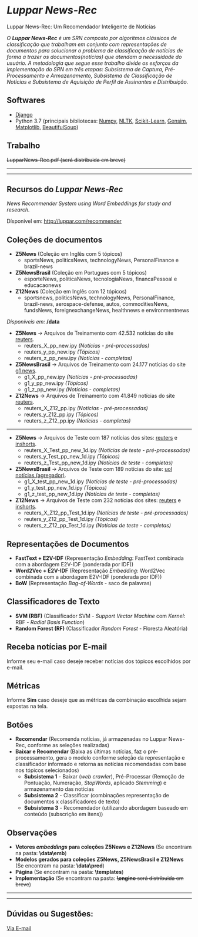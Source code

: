 # *Luppar News-Rec*
Luppar News-Rec: Um Recomendador Inteligente de Notícias

*O **Luppar News-Rec** é um SRN composto por algoritmos clássicos de classificação que trabalham em conjunto com representações de documentos para solucionar o problema de classificação de notícias de forma a trazer os documentos(notícias) que atendam a necessidade do usuário. A metodologia que segue esse trabalho divide os esforços da implementação do SRN em três etapas: Subsistema de Captura, Pré-Processamento e Armazenamento, Subsistema de Classificação de Notícias e Subsistema de Aquisição de Perfil de Assinantes e Distribuição.*

Softwares
---------
- <a href='https://www.djangoproject.com/'>Django</a>
- Python 3.7 (principais bibliotecas: <a href='https://numpy.org/'>Numpy</a>, 
                                      <a href='https://www.nltk.org/'>NLTK</a>,
                                      <a href='https://scikit-learn.org/stable/'>Scikit-Learn</a>,
                                      <a href='https://radimrehurek.com/gensim/'>Gensim</a>,
                                      <a href='https://matplotlib.org/'>Matplotlib</a>,
                                      <a href='https://www.crummy.com/software/BeautifulSoup/bs4/doc/'>BeautifulSoup</a>)



Trabalho
------------
~~LupparNews-Rec.pdf (será distribuida em breve)~~

--------------------------------------------------------------------------------------------------
--------------------------------------------------------------------------------------------------
Recursos do *Luppar News-Rec*
-----------
*News Recommender System using Word Embeddings for study and research.*

Dísponivel em: http://luppar.com/recommender

Coleções de documentos
-----
- **Z5News** (Coleção em Inglês com 5 tópicos)
    - sportsNews, politicsNews, technologyNews, PersonalFinance e brazil-news 
- **Z5NewsBrasil** (Coleção em Portugues com 5 tópicos)
    - esporteNews, politicaNews, tecnologiaNews, financaPessoal e educacaonews
- **Z12News** (Coleção em Inglês com 12 tópicos)
    - sportsnews, politicsNews, technologyNews, PersonalFinance, brazil-news, aerospace-defense, autos, commoditiesNews, fundsNews, foreignexchangeNews, healthnews e environmentnews 

*Disponíveis em:* **/data**
- **Z5News** -> Arquivos de Treinamento com 42.532 notícias do site <a href='https://www.reuters.com/'>reuters</a>.
    - reuters_X_pp_new.ipy *(Notícias - pré-processadas)*
    - reuters_y_pp_new.ipy *(Tópicos)*
    - reuters_z_pp_new.ipy *(Notícias - completas)*
- **Z5NewsBrasil** -> Arquivos de Treinamento com 24.177 notícias do site <a href='https://g1.globo.com/'>g1 news</a>. 
    - g1_X_pp_new.ipy *(Notícias - pré-processadas)*
    - g1_y_pp_new.ipy *(Tópicos)*
    - g1_z_pp_new.ipy *(Notícias - completas)*
- **Z12News** -> Arquivos de Treinamento com 41.849 notícias do site <a href='https://www.reuters.com/'>reuters</a>.
    - reuters_X_Z12_pp.ipy *(Notícias - pré-processadas)*
    - reuters_y_Z12_pp.ipy *(Tópicos)*
    - reuters_z_Z12_pp.ipy *(Notícias - completas)*
-----
- **Z5News** -> Arquivos de Teste com 187 notícias dos sites: <a href='https://www.reuters.com/'>reuters</a> e <a href='https://inshorts.com/en/read'>inshorts</a>.
    - reuters_X_Test_pp_new_1d.ipy *(Notícias de teste - pré-processadas)*
    - reuters_y_Test_pp_new_1d.ipy *(Tópicos)*
    - reuters_z_Test_pp_new_1d.ipy *(Notícias de teste - completas)*
- **Z5NewsBrasil** -> Arquivos de Teste com 189 notícias do site: <a href='https://noticias.uol.com.br/'>uol notícias (agregador)</a>.
    - g1_X_test_pp_new_1d.ipy *(Notícias de teste - pré-processadas)*
    - g1_y_test_pp_new_1d.ipy *(Tópicos)*
    - g1_z_test_pp_new_1d.ipy *(Notícias de teste - completas)*
- **Z12News** -> Arquivos de Teste com 232 notícias dos sites: <a href='https://www.reuters.com/'>reuters</a> e <a href='https://inshorts.com/en/read'>inshorts</a>.
    - reuters_X_Z12_pp_Test_1d.ipy *(Notícias de teste - pré-processadas)*
    - reuters_y_Z12_pp_Test_1d.ipy *(Tópicos)*
    - reuters_z_Z12_pp_Test_1d.ipy *(Notícias de teste - completas)*

Representações de Documentos
-------------
- **FastText + E2V-IDF** (Representação *Embedding*: FastText combinada com a abordagem E2V-IDF (ponderada por IDF))
- **Word2Vec + E2V-IDF** (Representação *Embedding*: Word2Vec combinada com a abordagem E2V-IDF (ponderada por IDF))
- **BoW** (Representação *Bag-of-Words* - saco de palavras)

Classificadores de Texto
-------------
- **SVM (RBF)** (Classificador SVM - *Support Vector Machine* com *Kernel*: RBF - *Radial Basis Function*)
- **Random Forest (RF)** (Classificador *Random Forest* - Floresta Aleatória)

Receba notícias por E-mail
-------------
Informe seu e-mail caso deseje receber notícias dos tópicos escolhidos por e-mail.

Métricas
-------------
Informe **Sim** caso deseje que as métricas da combinação escolhida sejam expostas na tela.

Botões
-------------
- **Recomendar** (Recomenda notícias, já armazenadas no Luppar News-Rec, conforme as seleções realizadas)
- **Baixar e Recomendar** (Baixa as últimas notícias, faz o pré-processamento, gera o modelo conforme seleção da representação e classificador informado e retorna as notícias recomendadas com base nos tópicos selecionados)
    - **Subsistema 1** - Baixar (*web crawler*), Pré-Processar (Remoção de Pontuação, Numeração, *StopWords*, aplicado *Stemming*) e armazenamento das notícias
    - **Subsistema 2** - Classificar (combinações representação de documentos x classificadores de texto)
    - **Subsistema 3** - Recomendador (utilizando abordagem baseado em conteúdo (subscrição em itens))

Observações
-------------
- **Vetores *embeddings* para coleções Z5News e Z12News** (Se encontram na pasta: **\data\emb**)
- **Modelos gerados para coleções Z5News, Z5NewsBrasil e Z12News** (Se encontram na pasta: **\data\pred**)
- **Página** (Se encontram na pasta: **\templates**)
- **Implementação** (Se encontram na pasta: ~~**\engine** será distribuida em breve~~)

--------------------------------------------------------------------------------------------------
--------------------------------------------------------------------------------------------------
Dúvidas ou Sugestões:
-----------
<a href="mailto:aasouzaconsult@gmail.com">Via E-mail</a>
